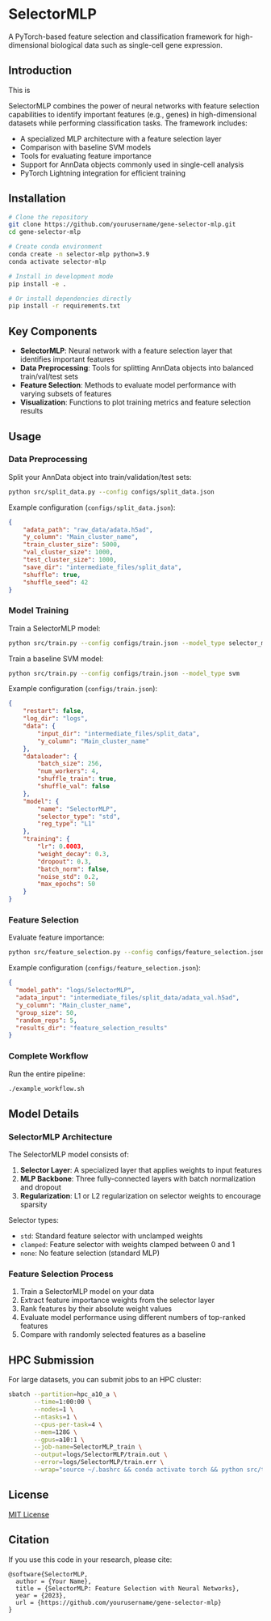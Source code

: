 # SelectorMLP

A PyTorch-based feature selection and classification framework for high-dimensional biological data such as single-cell gene expression.

## Introduction

This is 

SelectorMLP combines the power of neural networks with feature selection capabilities to identify important features (e.g., genes) in high-dimensional datasets while performing classification tasks. The framework includes:

- A specialized MLP architecture with a feature selection layer
- Comparison with baseline SVM models
- Tools for evaluating feature importance
- Support for AnnData objects commonly used in single-cell analysis
- PyTorch Lightning integration for efficient training

## Installation

```bash
# Clone the repository
git clone https://github.com/yourusername/gene-selector-mlp.git
cd gene-selector-mlp

# Create conda environment
conda create -n selector-mlp python=3.9
conda activate selector-mlp

# Install in development mode
pip install -e .

# Or install dependencies directly
pip install -r requirements.txt
```

## Key Components

- **SelectorMLP**: Neural network with a feature selection layer that identifies important features
- **Data Preprocessing**: Tools for splitting AnnData objects into balanced train/val/test sets
- **Feature Selection**: Methods to evaluate model performance with varying subsets of features
- **Visualization**: Functions to plot training metrics and feature selection results

## Usage

### Data Preprocessing

Split your AnnData object into train/validation/test sets:

```bash
python src/split_data.py --config configs/split_data.json
```

Example configuration (`configs/split_data.json`):
```json
{
    "adata_path": "raw_data/adata.h5ad",
    "y_column": "Main_cluster_name",
    "train_cluster_size": 5000,
    "val_cluster_size": 1000,
    "test_cluster_size": 1000,
    "save_dir": "intermediate_files/split_data",
    "shuffle": true,
    "shuffle_seed": 42
}
```

### Model Training

Train a SelectorMLP model:

```bash
python src/train.py --config configs/train.json --model_type selector_mlp
```

Train a baseline SVM model:

```bash
python src/train.py --config configs/train.json --model_type svm
```

Example configuration (`configs/train.json`):
```json
{
    "restart": false,
    "log_dir": "logs",
    "data": {
        "input_dir": "intermediate_files/split_data",
        "y_column": "Main_cluster_name"
    },
    "dataloader": {
        "batch_size": 256,
        "num_workers": 4,
        "shuffle_train": true,
        "shuffle_val": false
    },
    "model": {
        "name": "SelectorMLP",
        "selector_type": "std",
        "reg_type": "L1"
    },
    "training": {
        "lr": 0.0003,
        "weight_decay": 0.3,
        "dropout": 0.3,
        "batch_norm": false,
        "noise_std": 0.2,
        "max_epochs": 50
    }
}
```

### Feature Selection

Evaluate feature importance:

```bash
python src/feature_selection.py --config configs/feature_selection.json --model_path logs/SelectorMLP
```

Example configuration (`configs/feature_selection.json`):
```json
{
  "model_path": "logs/SelectorMLP",
  "adata_input": "intermediate_files/split_data/adata_val.h5ad",
  "y_column": "Main_cluster_name",
  "group_size": 50,
  "random_reps": 5,
  "results_dir": "feature_selection_results"
}
```

### Complete Workflow

Run the entire pipeline:

```bash
./example_workflow.sh
```

## Model Details

### SelectorMLP Architecture

The SelectorMLP model consists of:

1. **Selector Layer**: A specialized layer that applies weights to input features
2. **MLP Backbone**: Three fully-connected layers with batch normalization and dropout
3. **Regularization**: L1 or L2 regularization on selector weights to encourage sparsity

Selector types:
- `std`: Standard feature selector with unclamped weights
- `clamped`: Feature selector with weights clamped between 0 and 1
- `none`: No feature selection (standard MLP)

### Feature Selection Process

1. Train a SelectorMLP model on your data
2. Extract feature importance weights from the selector layer
3. Rank features by their absolute weight values
4. Evaluate model performance using different numbers of top-ranked features
5. Compare with randomly selected features as a baseline

## HPC Submission

For large datasets, you can submit jobs to an HPC cluster:

```bash
sbatch --partition=hpc_a10_a \
       --time=1:00:00 \
       --nodes=1 \
       --ntasks=1 \
       --cpus-per-task=4 \
       --mem=128G \
       --gpus=a10:1 \
       --job-name=SelectorMLP_train \
       --output=logs/SelectorMLP/train.out \
       --error=logs/SelectorMLP/train.err \
       --wrap="source ~/.bashrc && conda activate torch && python src/train.py --config configs/train.json"
```

## License

[MIT License](LICENSE)

## Citation

If you use this code in your research, please cite:

```
@software{SelectorMLP,
  author = {Your Name},
  title = {SelectorMLP: Feature Selection with Neural Networks},
  year = {2023},
  url = {https://github.com/yourusername/gene-selector-mlp}
}
```
